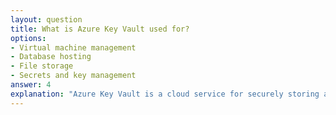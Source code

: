 ```yaml
---
layout: question
title: What is Azure Key Vault used for?
options:
- Virtual machine management
- Database hosting
- File storage
- Secrets and key management
answer: 4
explanation: "Azure Key Vault is a cloud service for securely storing and accessing secrets, keys, and certificates."
---
```


